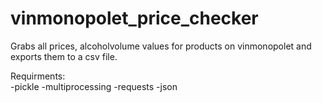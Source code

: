 # vinmonopolet_price_checker
Grabs all prices, alcoholvolume values for products on vinmonopolet and exports them to a csv file.

Requirments:  
  -pickle
  -multiprocessing
  -requests
  -json
